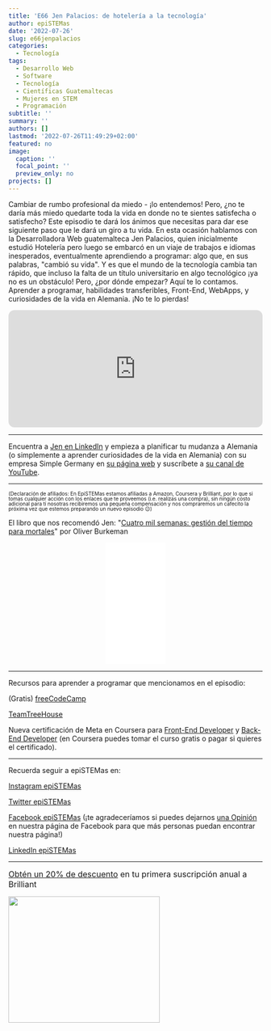 ```yaml
---
title: 'E66 Jen Palacios: de hotelería a la tecnología'
author: epiSTEMas
date: '2022-07-26'
slug: e66jenpalacios
categories:
  - Tecnología
tags:
  - Desarrollo Web
  - Software
  - Tecnología
  - Científicas Guatemaltecas
  - Mujeres en STEM
  - Programación
subtitle: ''
summary: ''
authors: []
lastmod: '2022-07-26T11:49:29+02:00'
featured: no
image:
  caption: ''
  focal_point: ''
  preview_only: no
projects: []
---
```



Cambiar de rumbo profesional da miedo - ¡lo entendemos! Pero, ¿no te daría más miedo quedarte toda la vida en donde no te sientes satisfecha o satisfecho? Este episodio te dará los ánimos que necesitas para dar ese siguiente paso que le dará un giro a tu vida. En esta ocasión hablamos con la Desarrolladora Web guatemalteca Jen Palacios, quien inicialmente estudió Hotelería pero luego se embarcó en un viaje de trabajos e idiomas inesperados, eventualmente aprendiendo a programar: algo que, en sus palabras, "cambió su vida". Y es que el mundo de la tecnología cambia tan rápido, que incluso la falta de un título universitario en algo tecnológico ¡ya no es un obstáculo! Pero, ¿por dónde empezar? Aquí te lo contamos. Aprender a programar, habilidades transferibles, Front-End, WebApps, y curiosidades de la vida en Alemania. ¡No te lo pierdas!

<iframe style="border-radius:12px" src="https://open.spotify.com/embed/episode/4LzPnwqhDr8jTem1zavwdi?utm_source=generator&theme=0" width="100%" height="232" frameBorder="0" allowfullscreen="" allow="autoplay; clipboard-write; encrypted-media; fullscreen; picture-in-picture"></iframe>

- - - - -

Encuentra a [Jen en LinkedIn](www.linkedin.com/in/jenpalacios) y empieza a planificar tu mudanza a Alemania (o simplemente a aprender curiosidades de la vida en Alemania) con su empresa Simple Germany en [su página web](https://www.simplegermany.com/) y suscríbete a [su canal de YouTube](https://www.youtube.com/c/SimpleGermany/). 

- - - - -

<font size = 1.5> <p style = "line-height:1"> 
(Declaración de afiliados: En EpiSTEMas estamos afiliadas a Amazon, Coursera y Brilliant, por lo que si tomas cualquier acción con los enlaces que te proveemos (i.e. realizas una compra), sin ningún costo adicional para tí nosotras recibiremos una pequeña compensación y nos compraremos un cafecito la próxima vez que estemos preparando un nuevo episodio 😉) 
</font> </p>


El libro que nos recomendó Jen: "[Cuatro mil semanas: gestión del tiempo para mortales](https://amzn.to/3PSY9u5)" por Oliver Burkeman

<center>
<iframe sandbox="allow-popups allow-scripts allow-modals allow-forms allow-same-origin" style="width:120px;height:240px;" marginwidth="0" marginheight="0" scrolling="no" frameborder="0" src="//ws-na.amazon-adsystem.com/widgets/q?ServiceVersion=20070822&OneJS=1&Operation=GetAdHtml&MarketPlace=US&source=ss&ref=as_ss_li_til&ad_type=product_link&tracking_id=braeunerd04-20&language=en_US&marketplace=amazon&region=US&placement=6070784480&asins=6070784480&linkId=6295298da85f64a6da9665b590198cf5&show_border=true&link_opens_in_new_window=true"></iframe>
</center>

- - - - -

Recursos para aprender a programar que mencionamos en el episodio: 

(Gratis) [freeCodeCamp](https://www.freecodecamp.org/)  

[TeamTreeHouse](https://teamtreehouse.com/)  

Nueva certificación de Meta en Coursera para [Front-End Developer](imp.i384100.net/n1xd2M) y [Back-End Developer](imp.i384100.net/RyqV6v) (en Coursera puedes tomar el curso gratis o pagar si quieres el certificado). 



- - - - -

Recuerda seguir a epiSTEMas en:

[Instagram epiSTEMas](https://www.instagram.com/epistemas/)  

[Twitter epiSTEMas](https://twitter.com/epiSTEMas_Pod)

[Facebook epiSTEMas](https://www.facebook.com/epiSTEMasPod) (¡te agradeceríamos si puedes dejarnos [una Opinión](https://www.facebook.com/epiSTEMasPod/reviews/) en nuestra página de Facebook para que más personas puedan encontrar nuestra página!)

[LinkedIn epiSTEMas](https://www.linkedin.com/company/epistemas-podcast/)



- - - - -

<font size="3"> 

[Obtén un 20% de descuento](https://brilliant.sjv.io/c/2994553/1003358/12858?subId1=EpiSTEMas&u=http%3A%2F%2Fbrilliant.org%2Fimpactnetwork%2F) en tu primera suscripción anual a Brilliant </font>


<a href="https://brilliant.sjv.io/c/2994553/1003364/12858?subId1=epiSTEMas&u=http%3A%2F%2Fbrilliant.org%2Fimpactnetwork%2F%3Firclickid%3D%7Bclickid%7D%26utm_medium%3Daffiliates%26utm_campaign%3D%7Birpid%7D%26utm_source%3D%7Bmp_value1%7D%26utm_content%3D%7Btimestamp%7D_%7Biradtype%7D_%7Biradname%7D%26utm_term%3D%7Bmp_value2%7D" target="_top" id="1003364"><img src="//a.impactradius-go.com/display-ad/12858-1003364" border="0" alt="" width="300" height="250"/></a><img height="0" width="0" src="https://imp.pxf.io/i/2994553/1003364/12858?subId1=epiSTEMas" style="position:absolute;visibility:hidden;" border="1" />

